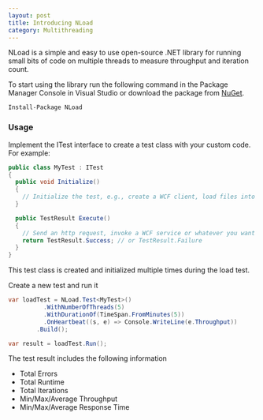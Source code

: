 ```yaml
---
layout: post
title: Introducing NLoad
category: Multithreading
---
```


NLoad is a simple and easy to use open-source .NET library for running small bits of code on multiple threads to measure throughput and iteration count.

To start using the library run the following command in the Package Manager Console in Visual Studio or download the package from [NuGet](https://www.nuget.org/packages/NLoad/).

```
Install-Package NLoad
```

### Usage

Implement the ITest interface to create a test class with your custom code. For example:


```csharp
public class MyTest : ITest
{
  public void Initialize()
  {
    // Initialize the test, e.g., create a WCF client, load files into memory, etc.
  }

  public TestResult Execute()
  {
    // Send an http request, invoke a WCF service or whatever you want to load test.
    return TestResult.Success; // or TestResult.Failure
  }
}
```

This test class is created and initialized multiple times during the load test.

Create a new test and run it

```csharp
var loadTest = NLoad.Test<MyTest>()
		  .WithNumberOfThreads(5)
		  .WithDurationOf(TimeSpan.FromMinutes(5))
		  .OnHeartbeat((s, e) => Console.WriteLine(e.Throughput))
		.Build();

var result = loadTest.Run();
```

The test result includes the following information

- Total Errors
- Total Runtime
- Total Iterations
- Min/Max/Average Throughput
- Min/Max/Average Response Time
